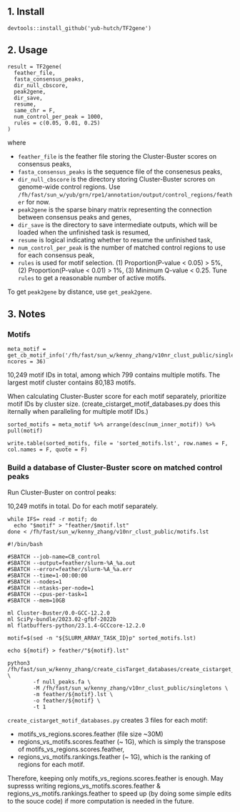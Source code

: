
## 1. Install

`devtools::install_github('yub-hutch/TF2gene')`


## 2. Usage

```
result = TF2gene(
  feather_file,
  fasta_consensus_peaks,
  dir_null_cbscore,
  peak2gene,
  dir_save,
  resume,
  same_chr = F,
  num_control_per_peak = 1000,
  rules = c(0.05, 0.01, 0.25)
)
```

where
- `feather_file` is the feather file storing the Cluster-Buster scores on consensus peaks,
- `fasta_consensus_peaks` is the sequence file of the consenesus peaks,
- `dir_null_cbscore` is the directory storing Cluster-Buster scrores on genome-wide control regions. Use `/fh/fast/sun_w/yub/grn/rpe1/annotation/output/control_regions/feather` for now.
- `peak2gene` is the sparse binary matrix representing the connection between consensus peaks and genes,
- `dir_save` is the directory to save intermediate outputs, which will be loaded when the unfinished task is resumed,
- `resume` is logical indicating whether to resume the unfinished task,
- `num_control_per_peak` is the number of matched control regions to use for each consensus peak,
- `rules` is used for motif selection. (1) Proportion(P-value < 0.05) > 5%, (2) Proportion(P-value < 0.01) > 1%, (3) Minimum Q-value < 0.25. Tune `rules` to get a reasonable number of active motifs.


To get `peak2gene` by distance, use `get_peak2gene`.


## 3. Notes

### Motifs

```
meta_motif = get_cb_motif_info('/fh/fast/sun_w/kenny_zhang/v10nr_clust_public/singletons', ncores = 36)
```

10,249 motif IDs in total, among which 799 contains multiple motifs. The largest motif cluster contains 80,183 motifs.

When calculating Cluster-Buster score for each motif separately, prioritize motif IDs by cluster size. (create_cistarget_motif_databases.py does this iternally when paralleling for multiple motif IDs.)

```
sorted_motifs = meta_motif %>% arrange(desc(num_inner_motif)) %>% pull(motif)

write.table(sorted_motifs, file = 'sorted_motifs.lst', row.names = F, col.names = F, quote = F)
```

### Build a database of Cluster-Buster score on matched control peaks

Run Cluster-Buster on control peaks:

10,249 motifs in total. Do for each motif separately.

```
while IFS= read -r motif; do
  echo "$motif" > "feather/$motif.lst"
done < /fh/fast/sun_w/kenny_zhang/v10nr_clust_public/motifs.lst
```

```
#!/bin/bash

#SBATCH --job-name=CB_control
#SBATCH --output=feather/slurm-%A_%a.out
#SBATCH --error=feather/slurm-%A_%a.err
#SBATCH --time=1-00:00:00
#SBATCH --nodes=1
#SBATCH --ntasks-per-node=1
#SBATCH --cpus-per-task=1
#SBATCH --mem=10GB

ml Cluster-Buster/0.0-GCC-12.2.0
ml SciPy-bundle/2023.02-gfbf-2022b
ml flatbuffers-python/23.1.4-GCCcore-12.2.0

motif=$(sed -n "${SLURM_ARRAY_TASK_ID}p" sorted_motifs.lst)

echo ${motif} > feather/"${motif}.lst"

python3 /fh/fast/sun_w/kenny_zhang/create_cisTarget_databases/create_cistarget_motif_databases.py \
        -f null_peaks.fa \
        -M /fh/fast/sun_w/kenny_zhang/v10nr_clust_public/singletons \
        -m feather/${motif}.lst \
        -o feather/${motif} \
        -t 1
```

`create_cistarget_motif_databases.py` creates 3 files for each motif:

- motifs_vs_regions.scores.feather (file size ~30M)
- regions_vs_motifs.scores.feather (~ 1G), which is simply the transpose of motifs_vs_regions.scores.feather,
- regions_vs_motifs.rankings.feather (~ 1G), which is the ranking of regions for each motif.

Therefore, keeping only motifs_vs_regions.scores.feather is enough. May supresss writing regions_vs_motifs.scores.feather & regions_vs_motifs.rankings.feather to speed up (by doing some simple edits to the souce code) if more computation is needed in the future.
